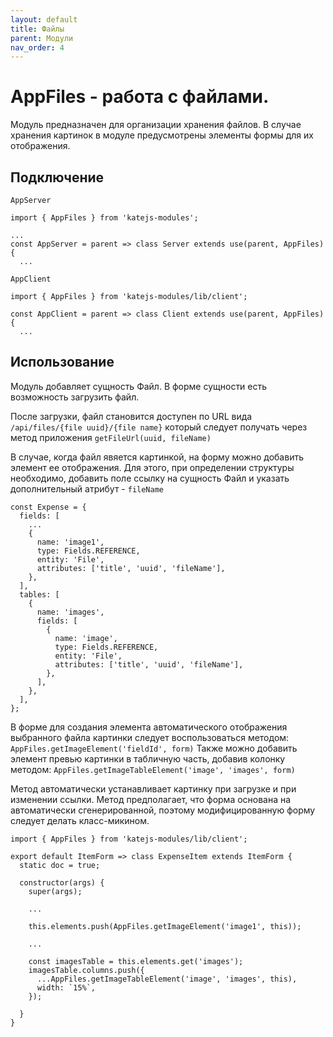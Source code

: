 ```yaml
---
layout: default
title: Файлы
parent: Модули
nav_order: 4
---
```


# AppFiles - работа с файлами.
Модуль предназначен для организации хранения файлов. 
В случае хранения картинок в модуле предусмотрены
элементы формы для их отображения. 

## Подключение
`AppServer`
````
import { AppFiles } from 'katejs-modules';

...
const AppServer = parent => class Server extends use(parent, AppFiles) {
  ...
````
`AppClient`
````
import { AppFiles } from 'katejs-modules/lib/client';

const AppClient = parent => class Client extends use(parent, AppFiles) {
  ...
````

## Использование
Модуль добавляет сущность Файл. В форме сущности есть возможность загрузить файл.

После загрузки, файл становится доступен по URL  вида `/api/files/{file uuid}/{file name}`
который следует получать через метод приложения `getFileUrl(uuid, fileName)`

В случае, когда файл явяется картинкой, на форму можно добавить элемент
ее отображения.
Для этого, при определении структуры необходимо, добавить поле ссылку
на сущность Файл и указать дополнительный атрибут - `fileName`
````
const Expense = {
  fields: [
    ...
    {
      name: 'image1',
      type: Fields.REFERENCE,
      entity: 'File',
      attributes: ['title', 'uuid', 'fileName'],
    },
  ],
  tables: [
    {
      name: 'images',
      fields: [
        {
          name: 'image',
          type: Fields.REFERENCE,
          entity: 'File',
          attributes: ['title', 'uuid', 'fileName'],
        },
      ],
    },
  ],
};

````

В форме для создания элемента автоматического отображения выбранного
файла картинки следует воспользоваться методом:
`AppFiles.getImageElement('fieldId', form)`
Также можно добавить элемент превью картинки в табличную часть, добавив
колонку методом:
`AppFiles.getImageTableElement('image', 'images', form)`

Метод автоматически устанавливает картинку при загрузке и при
изменении ссылки. Метод предполагает, что форма основана 
на автоматически сгенерированной, поэтому модифицированную форму
следует делать класс-микином.
````
import { AppFiles } from 'katejs-modules/lib/client';

export default ItemForm => class ExpenseItem extends ItemForm {
  static doc = true;

  constructor(args) {
    super(args);

    ...

    this.elements.push(AppFiles.getImageElement('image1', this));

    ...

    const imagesTable = this.elements.get('images');
    imagesTable.columns.push({
      ...AppFiles.getImageTableElement('image', 'images', this),
      width: `15%`,
    });

  }
}
````
